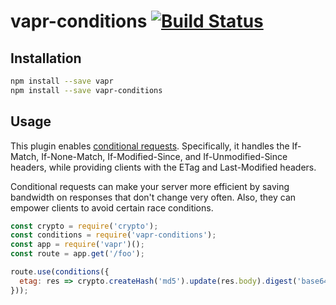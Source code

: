# vapr-conditions [![Build Status](https://travis-ci.org/JoshuaWise/vapr-conditions.svg?branch=master)](https://travis-ci.org/JoshuaWise/vapr-conditions)

## Installation

```bash
npm install --save vapr
npm install --save vapr-conditions
```

## Usage

This plugin enables [conditional requests](https://developer.mozilla.org/en-US/docs/Web/HTTP/Conditional_requests). Specifically, it handles the If-Match, If-None-Match, If-Modified-Since, and If-Unmodified-Since headers, while providing clients with the ETag and Last-Modified headers.

Conditional requests can make your server more efficient by saving bandwidth on responses that don't change very often. Also, they can empower clients to avoid certain race conditions.

```js
const crypto = require('crypto');
const conditions = require('vapr-conditions');
const app = require('vapr')();
const route = app.get('/foo');

route.use(conditions({
  etag: res => crypto.createHash('md5').update(res.body).digest('base64'),
}));
```
